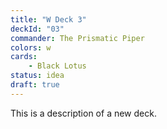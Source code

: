 ```yaml
---
title: "W Deck 3"
deckId: "03"
commander: The Prismatic Piper
colors: w
cards:
    - Black Lotus
status: idea
draft: true
---
```


This is a description of a new deck.
